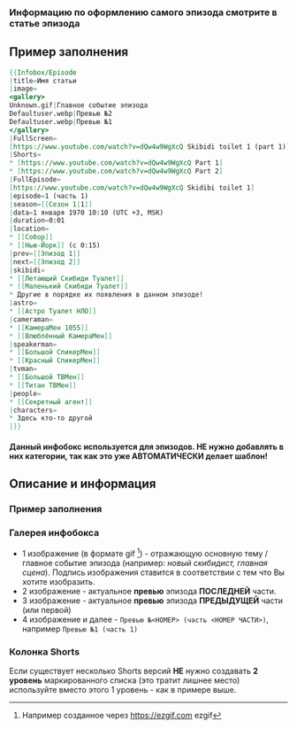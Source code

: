 ### Информацию по оформлению самого эпизода смотрите в статье эпизода
## Пример заполнения
```mediawiki
{{Infobox/Episode
|title=Имя статьи
|image=
<gallery>
Unknown.gif|Главное событие эпизода
Defaultuser.webp|Превью №2
Defaultuser.webp|Превью №1
</gallery>
|FullScreen=
[https://www.youtube.com/watch?v=dQw4w9WgXcQ Skibidi toilet 1 (part 1)]
|Shorts=
* [https://www.youtube.com/watch?v=dQw4w9WgXcQ Part 1]
* [https://www.youtube.com/watch?v=dQw4w9WgXcQ Part 2]
|FullEpisode=
[https://www.youtube.com/watch?v=dQw4w9WgXcQ Skidibi toilet 1]
|episode=1 (часть 1)
|season=[[Сезон 1|1]]
|data=1 января 1970 10:10 (UTC +3, MSK)
|duration=0:01
|location=
* [[Собор]]
* [[Нью-Йорк]] (с 0:15)
|prev=[[Эпизод 1]]
|next=[[Эпизод 2]]
|skibidi=
* [[Летающий Скибиди Туалет]]
* [[Маленький Скибиди Туалет]]
* Другие в порядке их появления в данном эпизоде!
|astro=
* [[Астро Туалет НЛО]]
|cameraman=
* [[КамераМен 1055]]
* [[Влюблённый КамераМен]]
|speakerman=
* [[Большой СпикерМен]]
* [[Красный СпикерМен]]
|tvman=
* [[Большой ТВМен]]
* [[Титан ТВМен]]
|people=
* [[Секретный агент]]
|characters=
* Здесь кто-то другой
|}}
```

#### Данный инфобокс используется для эпизодов. НЕ нужно добавлять в них категории, так как это уже АВТОМАТИЧЕСКИ делает шаблон!

## Описание и информация
### Пример заполнения

### Галерея инфобокса
- 1 изображение (в формате gif [^1]) - отражающую основную тему / главное событие эпизода (например: _новый скибидист, главная сцена_). Подпись изображения ставится в соответствии с тем что Вы хотите изобразить.
- 2 изображение - актуальное **превью** эпизода **ПОСЛЕДНЕЙ** части.
- 3 изображение - актуальное **превью** эпизода **ПРЕДЫДУЩЕЙ** части (или первой)
- 4 изображение и далее - `Превью №<НОМЕР> (часть <НОМЕР ЧАСТИ>)`, например `Превью №1 (часть 1)`

[^1]: Например созданное через https://ezgif.com ezgif

### Колонка Shorts
Если существует несколько Shorts версий **НЕ** нужно создавать **2 уровень** маркированного списка (это тратит лишнее место) используйте вместо этого 1 уровень - как в примере выше.

